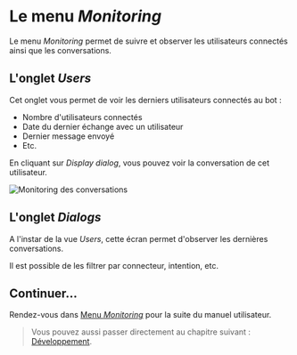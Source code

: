 # Le menu _Monitoring_

Le menu _Monitoring_ permet de suivre et observer les utilisateurs connectés ainsi que les conversations.
 
## L'onglet _Users_

Cet onglet vous permet de voir les derniers utilisateurs connectés au bot :

* Nombre d'utilisateurs connectés
* Date du dernier échange avec un utilisateur
* Dernier message envoyé
* Etc.

En cliquant sur _Display dialog_, vous pouvez voir la conversation de cet utilisateur. 

![Monitoring des conversations](../../img/monitoring.png "Monitoring des conversations")

## L'onglet _Dialogs_

A l'instar de la vue _Users_, cette écran permet d'observer les dernières conversations.

Il est possible de les filtrer par connecteur, intention, etc.

## Continuer...

Rendez-vous dans [Menu _Monitoring_](monitoring.md) pour la suite du manuel utilisateur. 

> Vous pouvez aussi passer directement au chapitre suivant : [Développement](dev.md). 
